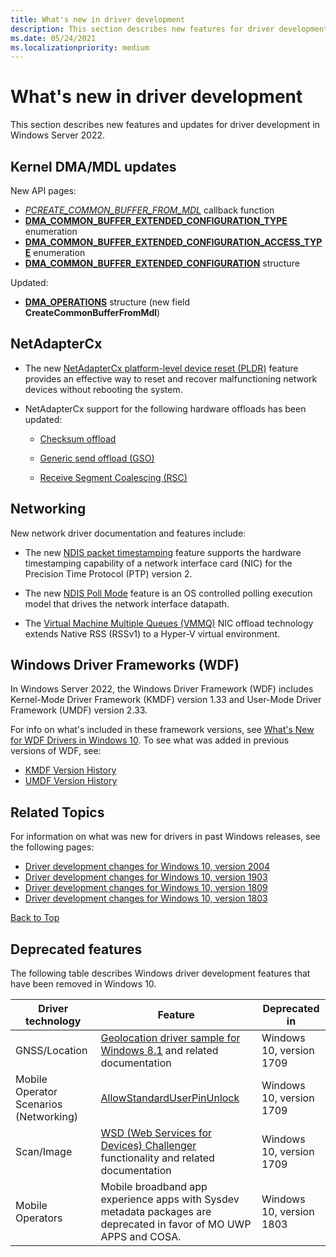 ```yaml
---
title: What's new in driver development
description: This section describes new features for driver development in Windows 10.
ms.date: 05/24/2021
ms.localizationpriority: medium
---
```


# <a name="top"></a>What's new in driver development

This section describes new features and updates for driver development in Windows Server 2022.

## Kernel DMA/MDL updates

New API pages:

* [*PCREATE_COMMON_BUFFER_FROM_MDL*](/windows-hardware/drivers/ddi/wdm/nc-wdm-pcreate-common-buffer-from-mdl) callback function
* [**DMA_COMMON_BUFFER_EXTENDED_CONFIGURATION_TYPE**](/windows-hardware/drivers/ddi/wdm/ne-wdm-_dma_common_buffer_extended_configuration_type) enumeration
* [**DMA_COMMON_BUFFER_EXTENDED_CONFIGURATION_ACCESS_TYPE**](/windows-hardware/drivers/ddi/wdm/ne-wdm-dma_common_buffer_extended_configuration_access_type) enumeration
* [**DMA_COMMON_BUFFER_EXTENDED_CONFIGURATION**](/windows-hardware/drivers/ddi/wdm/ns-wdm-dma_common_buffer_extended_configuration) structure

Updated:

* [**DMA_OPERATIONS**](/windows-hardware/drivers/ddi/wdm/ns-wdm-_dma_operations) structure (new field **CreateCommonBufferFromMdl**)

## NetAdapterCx

* The new [NetAdapterCx platform-level device reset (PLDR)](./netcx/platform-level-device-reset.md) feature provides an effective way to reset and recover malfunctioning network devices without rebooting the system.

* NetAdapterCx support for the following hardware offloads has been updated:

    * [Checksum offload](./netcx/checksum-offload.md)

    *  [Generic send offload (GSO)](./netcx/gso-offload.md)

    * [Receive Segment Coalescing (RSC)](./netcx/rsc-offload.md)

## Networking

New network driver documentation and features include:

* The new [NDIS packet timestamping](./network/overview-of-ndis-packet-timestamping.md) feature supports the hardware timestamping capability of a network interface card (NIC) for the Precision Time Protocol (PTP) version 2.

* The new [NDIS Poll Mode](/windows-hardware/drivers/ddi/poll) feature is an OS controlled polling execution model that drives the network interface datapath.

* The [Virtual Machine Multiple Queues (VMMQ)](./network/overview-of-virtual-machine-multiple-queues.md) NIC offload technology extends Native RSS (RSSv1) to a Hyper-V virtual environment.

## Windows Driver Frameworks (WDF)

In Windows Server 2022, the Windows Driver Framework (WDF) includes Kernel-Mode Driver Framework (KMDF) version 1.33 and User-Mode Driver Framework (UMDF) version 2.33.

For info on what's included in these framework versions, see [What's New for WDF Drivers in Windows 10](./wdf/index.md).
To see what was added in previous versions of WDF, see:

* [KMDF Version History](./wdf/kmdf-version-history.md)
* [UMDF Version History](./wdf/umdf-version-history.md)

## Related Topics

For information on what was new for drivers in past Windows releases, see the following pages:

* [Driver development changes for Windows 10, version 2004](driver-changes-for-windows-10-version-2004.md)
* [Driver development changes for Windows 10, version 1903](driver-changes-for-windows-10-version-1903.md)
* [Driver development changes for Windows 10, version 1809](driver-changes-for-windows-10-version-1809.md)
* [Driver development changes for Windows 10, version 1803](driver-changes-for-windows-10-version-1803.md)

[Back to Top](#top)

## Deprecated features

The following table describes Windows driver development features that have been removed in Windows 10.

| Driver technology | Feature | Deprecated in |
|---|---|---|
| GNSS/Location | [Geolocation driver sample for Windows 8.1](./gnss/sensors-geolocation-driver-sample.md) and related documentation | Windows 10, version 1709 |
| Mobile Operator Scenarios (Networking) | [AllowStandardUserPinUnlock](./mobilebroadband/allowstandarduserpinunlock.md) | Windows 10, version 1709 |
| Scan/Image | [WSD (Web Services for Devices) Challenger](./image/challenging-a-disconnected-scanner-with-the-wsd-challenger.md) functionality and related documentation | Windows 10, version 1709 |
|Mobile Operators| Mobile broadband app experience apps with Sysdev metadata packages are deprecated in favor of MO UWP APPS and COSA. | Windows 10, version 1803|
